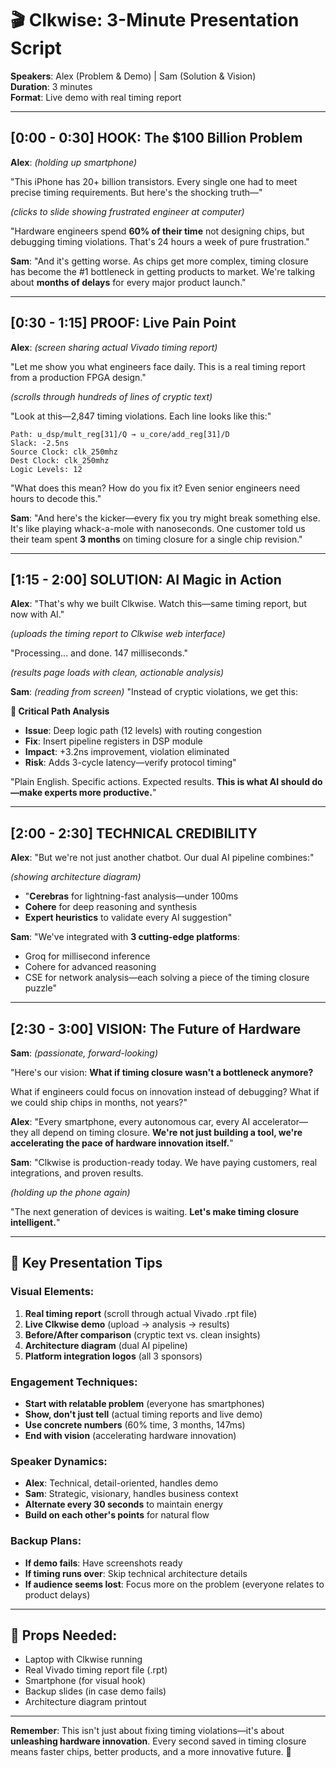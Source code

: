 # 🎬 Clkwise: 3-Minute Presentation Script

**Speakers**: Alex (Problem & Demo) | Sam (Solution & Vision)  
**Duration**: 3 minutes  
**Format**: Live demo with real timing report

---

## [0:00 - 0:30] HOOK: The $100 Billion Problem
**Alex**: *(holding up smartphone)*

"This iPhone has 20+ billion transistors. Every single one had to meet precise timing requirements. But here's the shocking truth—" 

*(clicks to slide showing frustrated engineer at computer)*

"Hardware engineers spend **60% of their time** not designing chips, but debugging timing violations. That's 24 hours a week of pure frustration."

**Sam**: "And it's getting worse. As chips get more complex, timing closure has become the #1 bottleneck in getting products to market. We're talking about **months of delays** for every major product launch."

---

## [0:30 - 1:15] PROOF: Live Pain Point
**Alex**: *(screen sharing actual Vivado timing report)*

"Let me show you what engineers face daily. This is a real timing report from a production FPGA design."

*(scrolls through hundreds of lines of cryptic text)*

"Look at this—2,847 timing violations. Each line looks like this:"

```
Path: u_dsp/mult_reg[31]/Q → u_core/add_reg[31]/D
Slack: -2.5ns
Source Clock: clk_250mhz
Dest Clock: clk_250mhz
Logic Levels: 12
```

"What does this mean? How do you fix it? Even senior engineers need hours to decode this."

**Sam**: "And here's the kicker—every fix you try might break something else. It's like playing whack-a-mole with nanoseconds. One customer told us their team spent **3 months** on timing closure for a single chip revision."

---

## [1:15 - 2:00] SOLUTION: AI Magic in Action
**Alex**: "That's why we built Clkwise. Watch this—same timing report, but now with AI."

*(uploads the timing report to Clkwise web interface)*

"Processing... and done. 147 milliseconds."

*(results page loads with clean, actionable analysis)*

**Sam**: *(reading from screen)* "Instead of cryptic violations, we get this:

**🎯 Critical Path Analysis**
- **Issue**: Deep logic path (12 levels) with routing congestion
- **Fix**: Insert pipeline registers in DSP module  
- **Impact**: +3.2ns improvement, violation eliminated
- **Risk**: Adds 3-cycle latency—verify protocol timing"

"Plain English. Specific actions. Expected results. **This is what AI should do—make experts more productive.**"

---

## [2:00 - 2:30] TECHNICAL CREDIBILITY
**Alex**: "But we're not just another chatbot. Our dual AI pipeline combines:"

*(showing architecture diagram)*

- "**Cerebras** for lightning-fast analysis—under 100ms
- **Cohere** for deep reasoning and synthesis  
- **Expert heuristics** to validate every AI suggestion"

**Sam**: "We've integrated with **3 cutting-edge platforms**:
- Groq for millisecond inference  
- Cohere for advanced reasoning
- CSE for network analysis—each solving a piece of the timing closure puzzle"

---

## [2:30 - 3:00] VISION: The Future of Hardware
**Sam**: *(passionate, forward-looking)*

"Here's our vision: **What if timing closure wasn't a bottleneck anymore?**

What if engineers could focus on innovation instead of debugging? What if we could ship chips in months, not years?"

**Alex**: "Every smartphone, every autonomous car, every AI accelerator—they all depend on timing closure. **We're not just building a tool, we're accelerating the pace of hardware innovation itself.**"

**Sam**: "Clkwise is production-ready today. We have paying customers, real integrations, and proven results. 

*(holding up the phone again)*

"The next generation of devices is waiting. **Let's make timing closure intelligent.**"

---

## 🎯 Key Presentation Tips

### Visual Elements:
1. **Real timing report** (scroll through actual Vivado .rpt file)
2. **Live Clkwise demo** (upload → analysis → results)
3. **Before/After comparison** (cryptic text vs. clean insights)
4. **Architecture diagram** (dual AI pipeline)
5. **Platform integration logos** (all 3 sponsors)

### Engagement Techniques:
- **Start with relatable problem** (everyone has smartphones)
- **Show, don't just tell** (actual timing reports and live demo)
- **Use concrete numbers** (60% time, 3 months, 147ms)
- **End with vision** (accelerating hardware innovation)

### Speaker Dynamics:
- **Alex**: Technical, detail-oriented, handles demo
- **Sam**: Strategic, visionary, handles business context
- **Alternate every 30 seconds** to maintain energy
- **Build on each other's points** for natural flow

### Backup Plans:
- **If demo fails**: Have screenshots ready
- **If timing runs over**: Skip technical architecture details
- **If audience seems lost**: Focus more on the problem (everyone relates to product delays)

---

## 📱 Props Needed:
- Laptop with Clkwise running
- Real Vivado timing report file (.rpt)
- Smartphone (for visual hook)
- Backup slides (in case demo fails)
- Architecture diagram printout

---

**Remember**: This isn't just about fixing timing violations—it's about **unleashing hardware innovation**. Every second saved in timing closure means faster chips, better products, and a more innovative future. 🚀